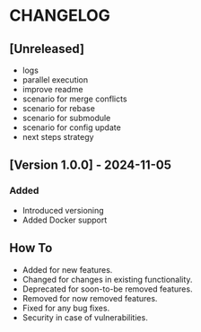 # CHANGELOG

## [Unreleased]
- logs
- parallel execution
- improve readme
- scenario for merge conflicts
- scenario for rebase
- scenario for submodule
- scenario for config update
- next steps strategy

## [Version 1.0.0] - 2024-11-05
### Added
- Introduced versioning
- Added Docker support

## How To
- Added for new features.
- Changed for changes in existing functionality.
- Deprecated for soon-to-be removed features.
- Removed for now removed features.
- Fixed for any bug fixes.
- Security in case of vulnerabilities.

